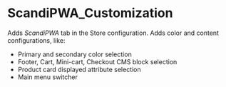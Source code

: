# ScandiPWA_Customization

Adds *ScandiPWA* tab in the Store configuration. Adds color and content configurations, like:

- Primary and secondary color selection
- Footer, Cart, Mini-cart, Checkout CMS block selection
- Product card displayed attribute selection
- Main menu switcher
